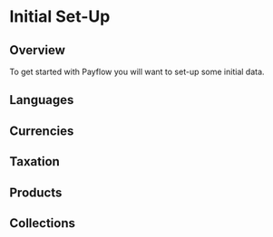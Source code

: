 # Initial Set-Up

## Overview
To get started with Payflow you will want to set-up some initial data.

## Languages

## Currencies

## Taxation

## Products

## Collections


